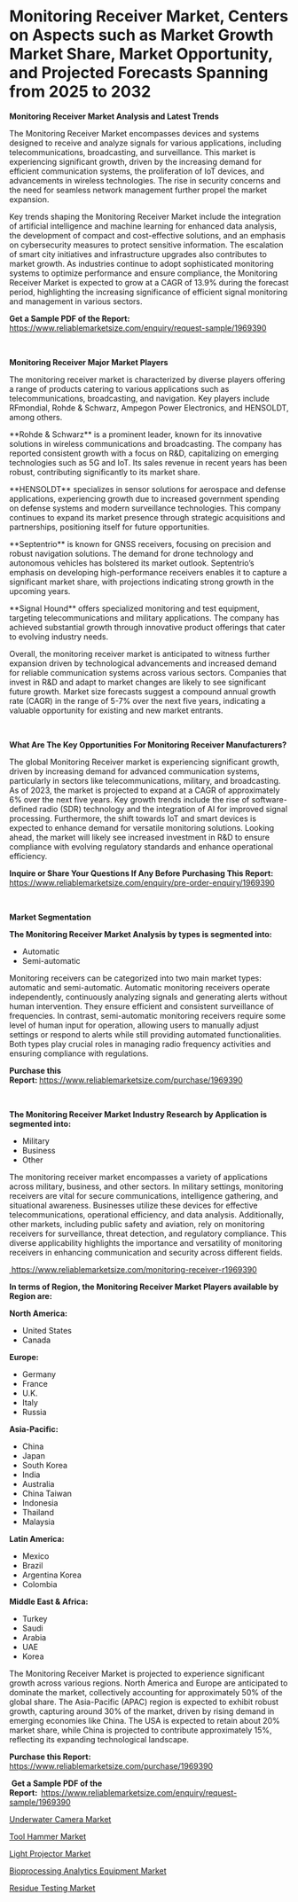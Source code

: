 <p><h1>Monitoring Receiver Market, Centers on Aspects such as Market Growth Market Share, Market Opportunity, and Projected Forecasts Spanning from 2025 to 2032</h1></p><p><strong>Monitoring Receiver Market Analysis and Latest Trends</strong></p>
<p><p>The Monitoring Receiver Market encompasses devices and systems designed to receive and analyze signals for various applications, including telecommunications, broadcasting, and surveillance. This market is experiencing significant growth, driven by the increasing demand for efficient communication systems, the proliferation of IoT devices, and advancements in wireless technologies. The rise in security concerns and the need for seamless network management further propel the market expansion.</p><p>Key trends shaping the Monitoring Receiver Market include the integration of artificial intelligence and machine learning for enhanced data analysis, the development of compact and cost-effective solutions, and an emphasis on cybersecurity measures to protect sensitive information. The escalation of smart city initiatives and infrastructure upgrades also contributes to market growth. As industries continue to adopt sophisticated monitoring systems to optimize performance and ensure compliance, the Monitoring Receiver Market is expected to grow at a CAGR of 13.9% during the forecast period, highlighting the increasing significance of efficient signal monitoring and management in various sectors.</p></p>
<p><strong>Get a Sample PDF of the Report:&nbsp;</strong> <a href="https://www.reliablemarketsize.com/enquiry/request-sample/1969390?utm_campaign=1845&utm_medium=2&utm_source=Github&utm_content=ia&utm_term=10042025&utm_id=monitoring-receiver">https://www.reliablemarketsize.com/enquiry/request-sample/1969390</a></p>
<p>&nbsp;</p>
<p><strong>Monitoring Receiver Major Market Players</strong></p>
<p><p>The monitoring receiver market is characterized by diverse players offering a range of products catering to various applications such as telecommunications, broadcasting, and navigation. Key players include RFmondial, Rohde & Schwarz, Ampegon Power Electronics, and HENSOLDT, among others.</p><p>**Rohde & Schwarz** is a prominent leader, known for its innovative solutions in wireless communications and broadcasting. The company has reported consistent growth with a focus on R&D, capitalizing on emerging technologies such as 5G and IoT. Its sales revenue in recent years has been robust, contributing significantly to its market share.</p><p>**HENSOLDT** specializes in sensor solutions for aerospace and defense applications, experiencing growth due to increased government spending on defense systems and modern surveillance technologies. This company continues to expand its market presence through strategic acquisitions and partnerships, positioning itself for future opportunities.</p><p>**Septentrio** is known for GNSS receivers, focusing on precision and robust navigation solutions. The demand for drone technology and autonomous vehicles has bolstered its market outlook. Septentrio’s emphasis on developing high-performance receivers enables it to capture a significant market share, with projections indicating strong growth in the upcoming years.</p><p>**Signal Hound** offers specialized monitoring and test equipment, targeting telecommunications and military applications. The company has achieved substantial growth through innovative product offerings that cater to evolving industry needs.</p><p>Overall, the monitoring receiver market is anticipated to witness further expansion driven by technological advancements and increased demand for reliable communication systems across various sectors. Companies that invest in R&D and adapt to market changes are likely to see significant future growth. Market size forecasts suggest a compound annual growth rate (CAGR) in the range of 5-7% over the next five years, indicating a valuable opportunity for existing and new market entrants.</p></p>
<p>&nbsp;</p>
<p><strong>What Are The Key Opportunities For Monitoring Receiver Manufacturers?</strong></p>
<p><p>The global Monitoring Receiver market is experiencing significant growth, driven by increasing demand for advanced communication systems, particularly in sectors like telecommunications, military, and broadcasting. As of 2023, the market is projected to expand at a CAGR of approximately 6% over the next five years. Key growth trends include the rise of software-defined radio (SDR) technology and the integration of AI for improved signal processing. Furthermore, the shift towards IoT and smart devices is expected to enhance demand for versatile monitoring solutions. Looking ahead, the market will likely see increased investment in R&D to ensure compliance with evolving regulatory standards and enhance operational efficiency.</p></p>
<p><strong>Inquire or Share Your Questions If Any Before Purchasing This Report:</strong> <a href="https://www.reliablemarketsize.com/enquiry/pre-order-enquiry/1969390?utm_campaign=1845&utm_medium=2&utm_source=Github&utm_content=ia&utm_term=10042025&utm_id=monitoring-receiver">https://www.reliablemarketsize.com/enquiry/pre-order-enquiry/1969390</a></p>
<p>&nbsp;</p>
<p><strong>Market Segmentation</strong></p>
<p><strong>The Monitoring Receiver Market Analysis by types is segmented into:</strong></p>
<p><ul><li>Automatic</li><li>Semi-automatic</li></ul></p>
<p><p>Monitoring receivers can be categorized into two main market types: automatic and semi-automatic. Automatic monitoring receivers operate independently, continuously analyzing signals and generating alerts without human intervention. They ensure efficient and consistent surveillance of frequencies. In contrast, semi-automatic monitoring receivers require some level of human input for operation, allowing users to manually adjust settings or respond to alerts while still providing automated functionalities. Both types play crucial roles in managing radio frequency activities and ensuring compliance with regulations.</p></p>
<p><strong>Purchase this Report:&nbsp;</strong><a href="https://www.reliablemarketsize.com/purchase/1969390?utm_campaign=1845&utm_medium=2&utm_source=Github&utm_content=ia&utm_term=10042025&utm_id=monitoring-receiver">https://www.reliablemarketsize.com/purchase/1969390</a></p>
<p>&nbsp;</p>
<p><strong>The Monitoring Receiver Market Industry Research by Application is segmented into:</strong></p>
<p><ul><li>Military</li><li>Business</li><li>Other</li></ul></p>
<p><p>The monitoring receiver market encompasses a variety of applications across military, business, and other sectors. In military settings, monitoring receivers are vital for secure communications, intelligence gathering, and situational awareness. Businesses utilize these devices for effective telecommunications, operational efficiency, and data analysis. Additionally, other markets, including public safety and aviation, rely on monitoring receivers for surveillance, threat detection, and regulatory compliance. This diverse applicability highlights the importance and versatility of monitoring receivers in enhancing communication and security across different fields.</p></p>
<p><a href="https://www.reliablemarketsize.com/monitoring-receiver-r1969390?utm_campaign=1845&utm_medium=2&utm_source=Github&utm_content=ia&utm_term=10042025&utm_id=monitoring-receiver">&nbsp;https://www.reliablemarketsize.com/monitoring-receiver-r1969390</a></p>
<p><strong>In terms of Region, the Monitoring Receiver Market Players available by Region are:</strong></p>
<p>
    <p> <strong> North America: </strong>
        <ul>
            <li>United States</li>
            <li>Canada</li>
        </ul>
        </p> 
    <p> <strong> Europe: </strong>
        <ul>
            <li>Germany</li>
            <li>France</li>
            <li>U.K.</li>
            <li>Italy</li>
            <li>Russia</li>
        </ul>
        </p> 
    <p> <strong> Asia-Pacific: </strong>
        <ul>
            <li>China</li>
            <li>Japan</li>
            <li>South Korea</li>
            <li>India</li>
            <li>Australia</li>
            <li>China Taiwan</li>
            <li>Indonesia</li>
            <li>Thailand</li>
            <li>Malaysia</li>
        </ul>
        </p> 
    <p> <strong> Latin America: </strong>
        <ul>
            <li>Mexico</li>
            <li>Brazil</li>
            <li>Argentina Korea</li>
            <li>Colombia</li>
        </ul>
        </p> 
    <p> <strong> Middle East & Africa: </strong>
        <ul>
            <li>Turkey</li>
            <li>Saudi</li>
            <li>Arabia</li>
            <li>UAE</li>
            <li>Korea</li>
        </ul>
    </p>
    </p>
<p><p>The Monitoring Receiver Market is projected to experience significant growth across various regions. North America and Europe are anticipated to dominate the market, collectively accounting for approximately 50% of the global share. The Asia-Pacific (APAC) region is expected to exhibit robust growth, capturing around 30% of the market, driven by rising demand in emerging economies like China. The USA is expected to retain about 20% market share, while China is projected to contribute approximately 15%, reflecting its expanding technological landscape.</p></p>
<p><strong>Purchase this Report: </strong><a href="https://www.reliablemarketsize.com/purchase/1969390?utm_campaign=1845&utm_medium=2&utm_source=Github&utm_content=ia&utm_term=10042025&utm_id=monitoring-receiver">https://www.reliablemarketsize.com/purchase/1969390</a></p>
<p>&nbsp;<strong>Get a Sample PDF of the Report:&nbsp;&nbsp;</strong><a href="https://www.reliablemarketsize.com/enquiry/request-sample/1969390?utm_campaign=1845&utm_medium=2&utm_source=Github&utm_content=ia&utm_term=10042025&utm_id=monitoring-receiver">https://www.reliablemarketsize.com/enquiry/request-sample/1969390</a></p>
<p><strong></strong></p>
<p><p><a href="https://github.com/dringals/Market-Research-Report-List-7/blob/main/underwater-camera-market.md?utm_campaign=1845&utm_medium=2&utm_source=Github&utm_content=ia&utm_term=10042025&utm_id=monitoring-receiver">Underwater Camera Market</a></p><p><a href="https://github.com/tona7vba/Market-Research-Report-List-1/blob/main/tool-hammer-market.md?utm_campaign=1845&utm_medium=2&utm_source=Github&utm_content=ia&utm_term=10042025&utm_id=monitoring-receiver">Tool Hammer Market</a></p><p><a href="https://github.com/krookplier6h/Market-Research-Report-List-1/blob/main/light-projector-market.md?utm_campaign=1845&utm_medium=2&utm_source=Github&utm_content=ia&utm_term=10042025&utm_id=monitoring-receiver">Light Projector Market</a></p><p><a href="https://github.com/oslieselotte2192/Market-Research-Report-List-1/blob/main/bioprocessing-analytics-equipment-market.md?utm_campaign=1845&utm_medium=2&utm_source=Github&utm_content=ia&utm_term=10042025&utm_id=monitoring-receiver">Bioprocessing Analytics Equipment Market</a></p><p><a href="https://github.com/tambraunrue691969/Market-Research-Report-List-1/blob/main/residue-testing-market.md?utm_campaign=1845&utm_medium=2&utm_source=Github&utm_content=ia&utm_term=10042025&utm_id=monitoring-receiver">Residue Testing Market</a></p></p>